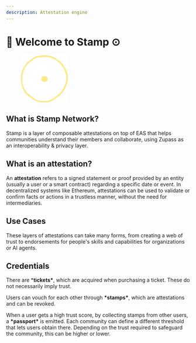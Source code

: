 ```yaml
---
description: Attestation engine
---
```


# 👋 Welcome to Stamp ⊙

<figure><img src=".gitbook/assets/stamplogo.png" alt="Stamp Logo - A circle and a dot in the middle. All yellow" width="129"><figcaption></figcaption></figure>

## What is Stamp Network?

Stamp is a layer of composable attestations on top of EAS that helps communities understand their members and collaborate, using Zupass as an interoperability & privacy layer.&#x20;

## What is an attestation?

An **attestation** refers to a signed statement or proof provided by an entity (usually a user or a smart contract) regarding a specific date or event. In decentralized systems like Ethereum, attestations can be used to validate or confirm facts or actions in a trustless manner, without the need for intermediaries.

## Use Cases

These layers of attestations can take many forms, from creating a web of trust to endorsements for people's skills and capabilities for organizations or AI agents.

## Credentials

There are \***tickets\***, which are acquired when purchasing a ticket. These do not necessarily imply trust.

Users can vouch for each other through **\*stamps\***, which are attestations and can be revoked.&#x20;

When a user gets a high trust score, by collecting stamps from other users, a **\*passport\*** is emitted. Each community can define a different threshold that lets users obtain there. Depending on the trust required to safeguard the community, this can be higher or lower.&#x20;



